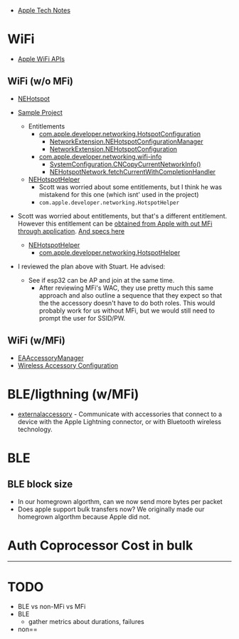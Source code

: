 * [Apple Tech Notes](https://developer.apple.com/documentation/technotes)

# WiFi
* [Apple WiFi APIs](https://developer.apple.com/documentation/technotes/tn3111-ios-wifi-api-overview)

## WiFi (w/o MFi)
* [NEHotspot](https://developer.apple.com/documentation/networkextension/nehotspotconfigurationmanager)
* [Sample Project](https://developer.apple.com/documentation/networkextension/configuring_a_wi-fi_accessory_to_join_the_user_s_network)
  * Entitlements
    * [com.apple.developer.networking.HotspotConfiguration](https://developer.apple.com/documentation/bundleresources/entitlements/com_apple_developer_networking_hotspotconfiguration)
      * [NetworkExtension.NEHotspotConfigurationManager](https://developer.apple.com/documentation/networkextension/nehotspotconfigurationmanager?language=objc)
      * [NetworkExtension.NEHotspotConfiguration](https://developer.apple.com/documentation/networkextension/nehotspotconfiguration?language=objc)
    * [com.apple.developer.networking.wifi-info](https://developer.apple.com/documentation/bundleresources/entitlements/com_apple_developer_networking_wifi-info)
      * [SystemConfiguration.CNCopyCurrentNetworkInfo()](https://developer.apple.com/documentation/systemconfiguration/1614126-cncopycurrentnetworkinfo?language=objc)
      * [NEHotspotNetwork.fetchCurrentWithCompletionHandler](https://developer.apple.com/documentation/networkextension/nehotspotnetwork/3666511-fetchcurrentwithcompletionhandle?language=objc)
  * [NEHotspotHelper](https://developer.apple.com/documentation/networkextension/hotspot_helper)
    * Scott was worried about some entitlements, but I think he was mistakend for this one (which isnt' used in the project)
    * `com.apple.developer.networking.HotspotHelper`


* Scott was worried about entitlements, but that's a different entitlement. However this entitlement can be [obtained from Apple with out MFi through application](https://developer.apple.com/contact/request/hotspot-helper/). [And specs here](https://developer.apple.com/documentation/technotes/tn3111-ios-wifi-api-overview)
  * [NEHotspotHelper](https://developer.apple.com/documentation/networkextension/hotspot_helper)
    * [com.apple.developer.networking.HotspotHelper](https://developer.apple.com/documentation/networkextension/hotspot_helper)


* I reviewed the plan above with Stuart. He advised:
  * See if esp32 can be AP and join at the same time. 
    * After reviewing MFi's WAC, they use pretty much this same approach and also outline a sequence that they expect so that the the accessory doesn't have to do both roles. This would probably work for us without MFi, but we would still need to prompt the user for SSID/PW. 

## WiFi (w/MFi)
* [EAAccessoryManager](https://developer.apple.com/documentation/externalaccessory/eaaccessorymanager) 
* [Wireless Accessory Configuration](https://developer.apple.com/documentation/bundleresources/entitlements/com_apple_external-accessory_wireless-configuration)



# BLE/ligthning (w/MFi)
* [externalaccessory](https://developer.apple.com/documentation/externalaccessory) - Communicate with accessories that connect to a device with the Apple Lightning connector, or with Bluetooth wireless technology.



# BLE

## BLE block size
* In our homegrown algorthm, can we now send more bytes per packet
* Does apple support bulk transfers now? We originally made our homegrown algorthm because Apple did not. 


# Auth Coprocessor Cost in bulk

---

# TODO
* BLE vs non-MFi vs MFi
* BLE
  * gather metrics about durations, failures
* non==